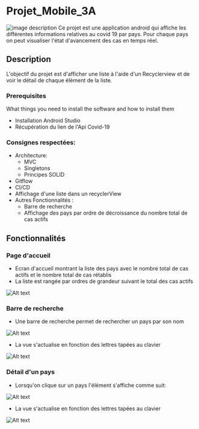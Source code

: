 # Projet_Mobile_3A 
![image description](https://www.medeflyonrhone.fr/wp-content/uploads/2020/04/coronavirus-7.png)
Ce projet est une application android qui affiche les différentes informations relatives au covid 19 par pays. Pour chaque pays on peut visualiser l'état d'avancement des cas en temps réel.

## Description

L'objectif du projet est d'afficher une liste à l'aide d'un Recyclerview et de voir le détail de chaque élément de la liste.
### Prerequisites

What things you need to install the software and how to install them
* Installation Android Studio  
* Récupération du lien de l'Api Covid-19 

### Consignes respectées:

* Architecture:
  * MVC
  * Singletons
  * Principes SOLID
* Gitflow
* CI/CD
* Affichage d'une liste dans un recyclerView
* Autres Fonctionnalités : 
  * Barre de recherche
  * Affichage des pays par ordre de décroissance du nombre total de cas actifs 

## Fonctionnalités

### Page d'accueil
* Ecran d'accueil montrant la liste des pays avec le nombre total de cas actifs et le nombre total de cas rétablis
* La liste est rangée par ordres de grandeur suivant le total des cas actifs

![Alt text](/images/home.png "Optional Title")

### Barre de recherche
* Une barre de recherche permet de rechercher un pays par son nom

![Alt text](/images/searchBar.png "Optional Title")

* La vue s'actualise en fonction des lettres tapées au clavier

![Alt text](/images/searchBar2.png "Optional Title")


### Détail d'un pays
* Lorsqu'on clique sur un pays l'élément s'affiche comme suit:

![Alt text](/images/detail.png "Optional Title")

* La vue s'actualise en fonction des lettres tapées au clavier

![Alt text](/images/searchBar2.png "Optional Title")
